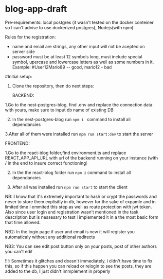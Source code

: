 # blog-app-draft

Pre-requirements: local postgres (it wasn't tested on the docker conteiner so I can't advise to use dockerized postgres), Nodejs(with npm)

Rules for the registration: 
   -   name and email are strings, any other input will not be acepted on server side
   -   password must be at least 12 symbols long, must include special symbol, upercase and lowercase letters as well as some numbers in it. Example: #User12Mario89 -- good, mario12 - bad

#Initial setup:

1. Clone the repository, then do next steps:

   BACKEND:
   
1.Go to the nest-postgres-blog, find .env and replace the connection data with yours, make sure to input db name of existing DB

2. In the nest-postgres-blog run `npm i ` command to install all dependancies
   
3.After all of them were installed run  `npm run start:dev` to start the server

  FRONTEND:
  
1.Go to the react-blog folder,find  environment.ts and replace REACT_APP_API_URL with url of the backend running on your instance (with / in the end to insure correct functioning)

2. In the the react-blog folder run `npm i`  command to install all dependancies

3. After all was installed run `npm run start` to start the client

NB: I know that it's extremely important to hash or crypt the passwords and never to store them explisitly in db, however for the sake of expamle and in limited time I ommited this step as well as route protection with jwt token. Also since user login and registration wasn't mentioned in the task description but is nessesary to test I implemented it in a the most basic form that time allowed.

NB2: In the login page if user and email is new it will register you automaticaly without any additional redirects

NB3: You can see edit post button only on your posts, post of other authors you can't edit

!!!: Sometimes it glitches and doesn't immediately, i didn't have time to fix this, so if this happen you can reload or relogin to see the posts, they are added to the db, I just didn't immplement in properly    
